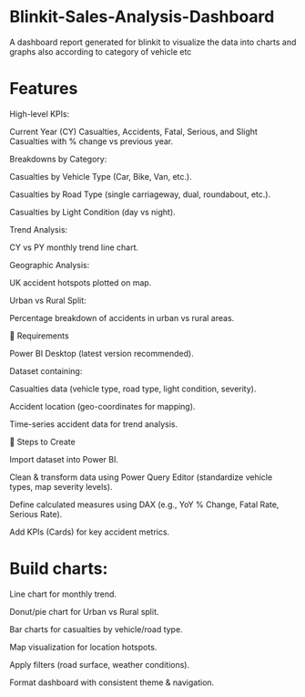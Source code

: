 # Blinkit-Sales-Analysis-Dashboard
A dashboard report generated for blinkit to visualize the data into charts and graphs also according to category of vehicle etc

# Features

High-level KPIs:

Current Year (CY) Casualties, Accidents, Fatal, Serious, and Slight Casualties with % change vs previous year.

Breakdowns by Category:

Casualties by Vehicle Type (Car, Bike, Van, etc.).

Casualties by Road Type (single carriageway, dual, roundabout, etc.).

Casualties by Light Condition (day vs night).

Trend Analysis:

CY vs PY monthly trend line chart.

Geographic Analysis:

UK accident hotspots plotted on map.

Urban vs Rural Split:

Percentage breakdown of accidents in urban vs rural areas.

🔹 Requirements

Power BI Desktop (latest version recommended).

Dataset containing:

Casualties data (vehicle type, road type, light condition, severity).

Accident location (geo-coordinates for mapping).

Time-series accident data for trend analysis.

🔹 Steps to Create

Import dataset into Power BI.

Clean & transform data using Power Query Editor (standardize vehicle types, map severity levels).

Define calculated measures using DAX (e.g., YoY % Change, Fatal Rate, Serious Rate).

Add KPIs (Cards) for key accident metrics.

# Build charts:

Line chart for monthly trend.

Donut/pie chart for Urban vs Rural split.

Bar charts for casualties by vehicle/road type.

Map visualization for location hotspots.

Apply filters (road surface, weather conditions).

Format dashboard with consistent theme & navigation.
